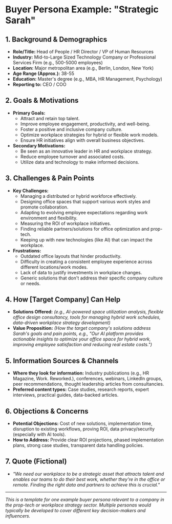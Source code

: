 # Buyer Persona Example: "Strategic Sarah"

## 1. Background & Demographics
* **Role/Title:** Head of People / HR Director / VP of Human Resources
* **Industry:** Mid-to-Large Sized Technology Company or Professional Services Firm (e.g., 500-5000 employees)
* **Location:** Major metropolitan area (e.g., Berlin, London, New York)
* **Age Range (Approx.):** 38-55
* **Education:** Master's degree (e.g., MBA, HR Management, Psychology)
* **Reporting to:** CEO / COO

## 2. Goals & Motivations
* **Primary Goals:**
    * Attract and retain top talent.
    * Improve employee engagement, productivity, and well-being.
    * Foster a positive and inclusive company culture.
    * Optimize workplace strategies for hybrid or flexible work models.
    * Ensure HR initiatives align with overall business objectives.
* **Secondary Motivations:**
    * Be seen as an innovative leader in HR and workplace strategy.
    * Reduce employee turnover and associated costs.
    * Utilize data and technology to make informed decisions.

## 3. Challenges & Pain Points
* **Key Challenges:**
    * Managing a distributed or hybrid workforce effectively.
    * Designing office spaces that support various work styles and promote collaboration.
    * Adapting to evolving employee expectations regarding work environment and flexibility.
    * Measuring the ROI of workplace initiatives.
    * Finding reliable partners/solutions for office optimization and prop-tech.
    * Keeping up with new technologies (like AI) that can impact the workplace.
* **Frustrations:**
    * Outdated office layouts that hinder productivity.
    * Difficulty in creating a consistent employee experience across different locations/work modes.
    * Lack of data to justify investments in workplace changes.
    * Generic solutions that don't address their specific company culture or needs.

## 4. How [Target Company] Can Help
* **Solutions Offered:** *(e.g., AI-powered space utilization analysis, flexible office design consultancy, tools for managing hybrid work schedules, data-driven workplace strategy development)*
* **Value Proposition:** *(How the target company's solutions address Sarah's goals and pain points, e.g., "Our AI platform provides actionable insights to optimize your office space for hybrid work, improving employee satisfaction and reducing real estate costs.")*

## 5. Information Sources & Channels
* **Where they look for information:** Industry publications (e.g., HR Magazine, Work. Reworked.), conferences, webinars, LinkedIn groups, peer recommendations, thought leadership articles from consultancies.
* **Preferred content types:** Case studies, research reports, expert interviews, practical guides, data-backed articles.

## 6. Objections & Concerns
* **Potential Objections:** Cost of new solutions, implementation time, disruption to existing workflows, proving ROI, data privacy/security (especially with AI tools).
* **How to Address:** Provide clear ROI projections, phased implementation plans, strong case studies, transparent data handling policies.

## 7. Quote (Fictional)
* *"We need our workplace to be a strategic asset that attracts talent and enables our teams to do their best work, whether they're in the office or remote. Finding the right data and partners to achieve this is crucial."*

---
*This is a template for one example buyer persona relevant to a company in the prop-tech or workplace strategy sector. Multiple personas would typically be developed to cover different key decision-makers and influencers.*
